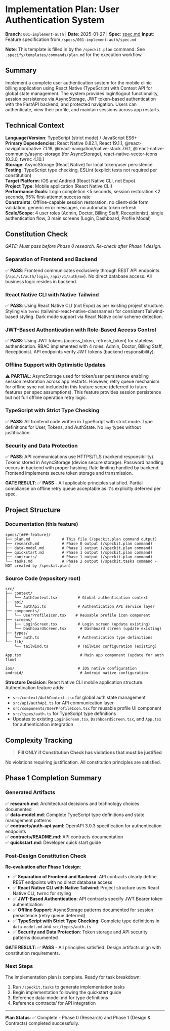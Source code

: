 # Implementation Plan: User Authentication System

**Branch**: `001-implement-auth` | **Date**: 2025-01-27 | **Spec**: [spec.md](./spec.md)
**Input**: Feature specification from `/specs/001-implement-auth/spec.md`

**Note**: This template is filled in by the `/speckit.plan` command. See `.specify/templates/commands/plan.md` for the execution workflow.

## Summary

Implement a complete user authentication system for the mobile clinic billing application using React Native (TypeScript) with Context API for global state management. The system provides login/logout functionality, session persistence via AsyncStorage, JWT token-based authentication with the FastAPI backend, and protected navigation. Users can authenticate, view their profile, and maintain sessions across app restarts.

## Technical Context

**Language/Version**: TypeScript (strict mode) / JavaScript ES6+  
**Primary Dependencies**: React Native 0.82.1, React 19.1.1, @react-navigation/native 7.1.19, @react-navigation/native-stack 7.6.1, @react-native-community/async-storage (for AsyncStorage), react-native-vector-icons 10.3.0, twrnc 4.10.1  
**Storage**: AsyncStorage (React Native) for local token/user persistence  
**Testing**: TypeScript type checking, ESLint (explicit tests not required per constitution)  
**Target Platform**: iOS and Android (React Native CLI, not Expo)  
**Project Type**: Mobile application (React Native CLI)  
**Performance Goals**: Login completion <5 seconds, session restoration <2 seconds, 95% first-attempt success rate  
**Constraints**: Offline-capable session restoration, no client-side form validation, generic error messages, no automatic token refresh  
**Scale/Scope**: 4 user roles (Admin, Doctor, Billing Staff, Receptionist), single authentication flow, 3 main screens (Login, Dashboard, Profile Modal)

## Constitution Check

*GATE: Must pass before Phase 0 research. Re-check after Phase 1 design.*

### Separation of Frontend and Backend
✅ **PASS**: Frontend communicates exclusively through REST API endpoints (`/api/v1/auth/login`, `/api/v1/auth/me`). No direct database access. All business logic resides in backend.

### React Native CLI with Native Tailwind
✅ **PASS**: Using React Native CLI (not Expo) as per existing project structure. Styling via `twrnc` (tailwind-react-native-classnames) for consistent Tailwind-based styling. Dark mode support via React Native color scheme detection.

### JWT-Based Authentication with Role-Based Access Control
✅ **PASS**: Using JWT tokens (access_token, refresh_token) for stateless authentication. RBAC implemented with 4 roles: Admin, Doctor, Billing Staff, Receptionist. API endpoints verify JWT tokens (backend responsibility).

### Offline Support with Optimistic Updates
⚠️ **PARTIAL**: AsyncStorage used for token/user persistence enabling session restoration across app restarts. However, retry queue mechanism for offline sync not included in this feature scope (deferred to future features per spec assumptions). This feature provides session persistence but not full offline operation retry logic.

### TypeScript with Strict Type Checking
✅ **PASS**: All frontend code written in TypeScript with strict mode. Type definitions for User, Tokens, and AuthState. No `any` types without justification.

### Security and Data Protection
✅ **PASS**: API communications use HTTPS/TLS (backend responsibility). Tokens stored in AsyncStorage (device secure storage). Password handling occurs in backend with proper hashing. Rate limiting handled by backend. Frontend implements secure token storage and transmission.

**GATE RESULT**: ✅ **PASS** - All applicable principles satisfied. Partial compliance on offline retry queue acceptable as it's explicitly deferred per spec.

## Project Structure

### Documentation (this feature)

```text
specs/[###-feature]/
├── plan.md              # This file (/speckit.plan command output)
├── research.md          # Phase 0 output (/speckit.plan command)
├── data-model.md        # Phase 1 output (/speckit.plan command)
├── quickstart.md        # Phase 1 output (/speckit.plan command)
├── contracts/           # Phase 1 output (/speckit.plan command)
└── tasks.md             # Phase 2 output (/speckit.tasks command - NOT created by /speckit.plan)
```

### Source Code (repository root)

```text
src/
├── context/
│   └── AuthContext.tsx         # Global authentication context
├── api/
│   └── authApi.ts              # Authentication API service layer
├── components/
│   └── UserProfileIcon.tsx    # Reusable profile icon component
├── screens/
│   ├── LoginScreen.tsx         # Login screen (update existing)
│   └── DashboardScreen.tsx      # Dashboard screen (update existing)
├── types/
│   └── auth.ts                 # Authentication type definitions
└── lib/
    └── tailwind.ts             # Tailwind configuration (existing)

App.tsx                          # Main app component (update for auth flow)

ios/                            # iOS native configuration
android/                         # Android native configuration
```

**Structure Decision**: React Native CLI mobile application structure. Authentication feature adds:
- `src/context/AuthContext.tsx` for global auth state management
- `src/api/authApi.ts` for API communication layer
- `src/components/UserProfileIcon.tsx` for reusable profile UI component
- `src/types/auth.ts` for TypeScript type definitions
- Updates to existing `LoginScreen.tsx`, `DashboardScreen.tsx`, and `App.tsx` for authentication integration

## Complexity Tracking

> **Fill ONLY if Constitution Check has violations that must be justified**

No violations requiring justification. All constitution principles are satisfied.

## Phase 1 Completion Summary

### Generated Artifacts

✅ **research.md**: Architectural decisions and technology choices documented  
✅ **data-model.md**: Complete TypeScript type definitions and state management patterns  
✅ **contracts/auth-api.yaml**: OpenAPI 3.0.3 specification for authentication endpoints  
✅ **contracts/README.md**: API contracts documentation  
✅ **quickstart.md**: Developer quick start guide  

### Post-Design Constitution Check

**Re-evaluation after Phase 1 design**:

- ✅ **Separation of Frontend and Backend**: API contracts clearly define REST endpoints with no direct database access
- ✅ **React Native CLI with Native Tailwind**: Project structure uses React Native CLI, twrnc for styling
- ✅ **JWT-Based Authentication**: API contracts specify JWT Bearer token authentication
- ✅ **Offline Support**: AsyncStorage patterns documented for session persistence (retry queue deferred)
- ✅ **TypeScript with Strict Type Checking**: Complete type definitions in `data-model.md` and `src/types/auth.ts`
- ✅ **Security and Data Protection**: Token storage and API security patterns documented

**GATE RESULT**: ✅ **PASS** - All principles satisfied. Design artifacts align with constitution requirements.

### Next Steps

The implementation plan is complete. Ready for task breakdown:

1. Run `/speckit.tasks` to generate implementation tasks
2. Begin implementation following the quickstart guide
3. Reference data-model.md for type definitions
4. Reference contracts/ for API integration

---

**Plan Status**: ✅ Complete - Phase 0 (Research) and Phase 1 (Design & Contracts) completed successfully.
